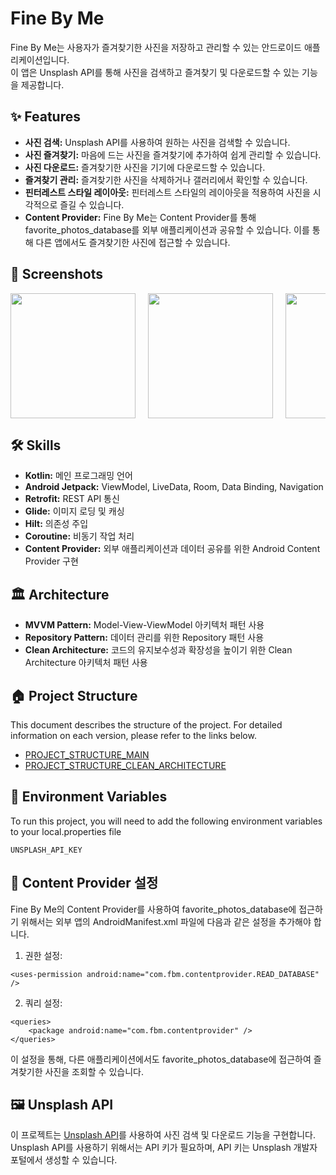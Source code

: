 # Fine By Me

Fine By Me는 사용자가 즐겨찾기한 사진을 저장하고 관리할 수 있는 안드로이드 애플리케이션입니다. <br>이 앱은 Unsplash API를 통해 사진을 검색하고 즐겨찾기 및 다운로드할 수 있는 기능을 제공합니다.

## ✨ Features

- **사진 검색:** Unsplash API를 사용하여 원하는 사진을 검색할 수 있습니다.
- **사진 즐겨찾기:** 마음에 드는 사진을 즐겨찾기에 추가하여 쉽게 관리할 수 있습니다.
- **사진 다운로드:** 즐겨찾기한 사진을 기기에 다운로드할 수 있습니다.
- **즐겨찾기 관리:** 즐겨찾기한 사진을 삭제하거나 갤러리에서 확인할 수 있습니다.
- **핀터레스트 스타일 레이아웃:** 핀터레스트 스타일의 레이아웃을 적용하여 사진을 시각적으로 즐길 수 있습니다.
- **Content Provider:** Fine By Me는 Content Provider를 통해 favorite_photos_database를 외부 애플리케이션과 공유할 수 있습니다. 이를 통해 다른 앱에서도 즐겨찾기한 사진에 접근할 수 있습니다.

## 📸 Screenshots

<div style="display: flex; column-gap: 20px; overflow-x: auto">
  <img src="https://github.com/user-attachments/assets/655acc3e-10bc-455b-a752-6e7d079002c8" width="200"/>
  <img src="https://github.com/user-attachments/assets/872e26c7-0643-4738-98cd-eef35102285c" width="200"/>
  <img src="https://github.com/user-attachments/assets/d26abad7-afb4-4b18-af8d-b5a251e54c10" width="200"/>
  <img src="https://github.com/user-attachments/assets/dad2af30-26b2-40f5-be3f-909254220092" width="200"/>
</div> 


## 🛠 Skills

- **Kotlin:** 메인 프로그래밍 언어
- **Android Jetpack:** ViewModel, LiveData, Room, Data Binding, Navigation
- **Retrofit:** REST API 통신
- **Glide:** 이미지 로딩 및 캐싱
- **Hilt:** 의존성 주입
- **Coroutine:** 비동기 작업 처리
- **Content Provider:** 외부 애플리케이션과 데이터 공유를 위한 Android Content Provider 구현

## 🏛 Architecture
- **MVVM Pattern:** Model-View-ViewModel 아키텍처 패턴 사용
- **Repository Pattern:** 데이터 관리를 위한 Repository 패턴 사용
- **Clean Architecture:** 코드의 유지보수성과 확장성을 높이기 위한 Clean Architecture 아키텍처 패턴 사용

## 🏠 Project Structure

This document describes the structure of the project. For detailed information on each version, please refer to the links below.

- [PROJECT_STRUCTURE_MAIN](./docx/PROJECT_STRUCTURE_MAIN.md)
- [PROJECT_STRUCTURE_CLEAN_ARCHITECTURE](./docx/PROJECT_STRUCTURE_CLEAN_ARCHITECTURE.md)

<!-- ## 🛤 Roadmap

- **핀터레스트 레이아웃 라이브러리:** 프로젝트에서 사용한 핀터레스트 레이아웃을 라이브러리로 만들어 Jitpack에 배포할 예정입니다. -->

## 🔧 Environment Variables

To run this project, you will need to add the following environment variables to your local.properties file

`UNSPLASH_API_KEY`

## 🔗 Content Provider 설정

Fine By Me의 Content Provider를 사용하여 favorite_photos_database에 접근하기 위해서는 외부 앱의 AndroidManifest.xml 파일에 다음과 같은 설정을 추가해야 합니다.

1. 권한 설정:
```
<uses-permission android:name="com.fbm.contentprovider.READ_DATABASE" />
```
2. 쿼리 설정:
```
<queries>
    <package android:name="com.fbm.contentprovider" />
</queries>
```
이 설정을 통해, 다른 애플리케이션에서도 favorite_photos_database에 접근하여 즐겨찾기한 사진을 조회할 수 있습니다.

## 🖼 Unsplash API

이 프로젝트는 [Unsplash API](https://unsplash.com/developers)를 사용하여 사진 검색 및 다운로드 기능을 구현합니다. <br>Unsplash API를 사용하기 위해서는 API 키가 필요하며, API 키는 Unsplash 개발자 포털에서 생성할 수 있습니다.